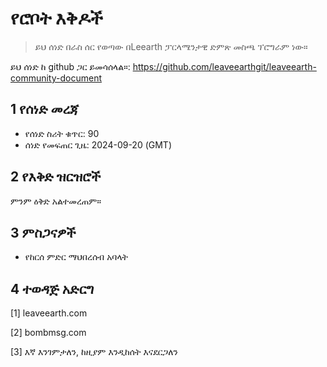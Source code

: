# የሮቦት እቅዶች

>ይህ ሰነድ በራስ ሰር የወጣው በLeearth ፓርላሜንታዊ ድምጽ መስጫ ፕሮግራም ነው።

ይህ ሰነድ ከ github ጋር ይመሳሰላል።: https://github.com/leaveearthgit/leaveearth-community-document

## 1 የሰነድ መረጃ

- የሰነድ ስሪት ቁጥር: 90
- ሰነድ የመፍጠር ጊዜ: 2024-09-20 (GMT)

## 2 የእቅድ ዝርዝሮች

ምንም ዕቅድ አልተመረጠም።

## 3 ምስጋናዎች
* የከርሰ ምድር ማህበረሰብ አባላት

## 4 ተወዳጅ አድርግ
[1] leaveearth.com

[2] bombmsg.com

[3] እኛ እንገምታለን, ከዚያም እንዲከሰት እናደርጋለን